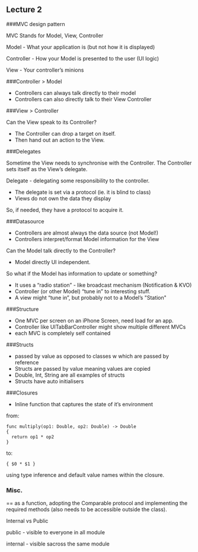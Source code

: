 ## Lecture 2

###MVC design pattern

MVC Stands for Model, View, Controller

Model - What your application is (but not how it is displayed)

Controller - How your Model is presented to the user (UI logic)

View - Your controller’s minions

###Controller > Model

- Controllers can always talk directly to their model
- Controllers can also directly talk to their View Controller

###View > Controller

Can the View speak to its Controller?

- The Controller can drop a target on itself.
- Then hand out an action to the View.


###Delegates

Sometime the View needs to synchronise with the Controller. The Controller sets itself as the View’s delegate.

Delegate - delegating some responsibility to the controller.

- The delegate is set via a protocol (ie. it is blind to class)
- Views do not own the data they display

So, if needed, they have a protocol to acquire it.

###Datasource
- Controllers are almost always the data source (not Model!)
- Controllers interpret/format Model information for the View

Can the Model talk directly to the Controller?

- Model directly UI independent.

So what if the Model has information to update or something?

- It uses a “radio station” - like broadcast mechanism (Notification & KVO)
- Controller (or other Model) “tune in” to interesting stuff.
- A view might “tune in”, but probably not to a Model’s "Station"

###Structure

- One MVC per screen on an iPhone Screen, need load for an app.
- Controller like UITabBarController might show multiple different MVCs
- each MVC is completely self contained

###Structs
- passed by value as opposed to classes w which are passed by reference
- Structs are passed by value meaning values are copied
- Double, Int, String are all examples of structs
- Structs have auto initialisers

###Closures
- Inline function that captures the state of it’s environment

from:

```
func multiply(op1: Double, op2: Double) -> Double
{
  return op1 * op2
}
```

to:

```
{ $0 * $1 }
```

using type inference and default value names within the closure.

### Misc.

== as a function, adopting the Comparable protocol and implementing the required methods (also needs to be accessible outside the class).


Internal vs Public

public - visible to everyone in all module

internal - visible sacross the same module
